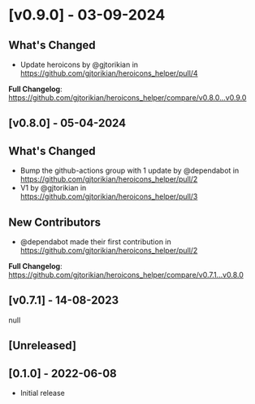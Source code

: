 # [v0.9.0] - 03-09-2024
## What's Changed
* Update heroicons by @gjtorikian in https://github.com/gjtorikian/heroicons_helper/pull/4


**Full Changelog**: https://github.com/gjtorikian/heroicons_helper/compare/v0.8.0...v0.9.0
## [v0.8.0] - 05-04-2024
## What's Changed
* Bump the github-actions group with 1 update by @dependabot in https://github.com/gjtorikian/heroicons_helper/pull/2
* V1 by @gjtorikian in https://github.com/gjtorikian/heroicons_helper/pull/3

## New Contributors
* @dependabot made their first contribution in https://github.com/gjtorikian/heroicons_helper/pull/2

**Full Changelog**: https://github.com/gjtorikian/heroicons_helper/compare/v0.7.1...v0.8.0
## [v0.7.1] - 14-08-2023
null
## [Unreleased]

## [0.1.0] - 2022-06-08

- Initial release
